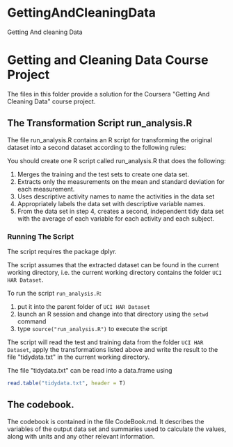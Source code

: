 # GettingAndCleaningData
Getting And cleaning Data

# Getting and Cleaning Data Course Project

The files in this folder provide a solution for the Coursera "Getting And Cleaning Data" course project. 

## The Transformation Script run_analysis.R

The file run_analysis.R contains an R script for transforming the original dataset into a second dataset according to the following rules:

You should create one R script called run_analysis.R that does the following:

1. Merges the training and the test sets to create one data set.
2. Extracts only the measurements on the mean and standard deviation for each measurement. 
3. Uses descriptive activity names to name the activities in the data set
4. Appropriately labels the data set with descriptive variable names. 
5. From the data set in step 4, creates a second, independent tidy data set with the average of each variable for each activity and each subject.

### Running The Script

The script requires the package dplyr.

The script assumes that the extracted dataset can be found in the current working directory, i.e. the current working directory contains the folder ```UCI HAR Dataset```. 

To run the script ```run_analysis.R```:

1. put it into the parent folder of ```UCI HAR Dataset```
2. launch an R session and change into that directory using the ```setwd``` command
3. type ```source("run_analysis.R")``` to execute the script

The script will read the test and training data from the folder ```UCI HAR Dataset```, apply the transformations listed above and write the result to the file "tidydata.txt" in the current working directory.

The file "tidydata.txt" can be read into a data.frame using

```R
read.table("tidydata.txt", header = T)
```

## The codebook. 

The codebook is contained in the file CodeBook.md. It describes the variables of the output data set and summaries used to calculate the values, along with units and any other relevant information.




